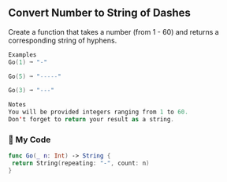 ## Convert Number to String of Dashes

Create a function that takes a number (from 1 - 60) and returns a corresponding string of hyphens.
```swift
Examples
Go(1) ➞ "-"

Go(5) ➞ "-----"

Go(3) ➞ "---"

Notes
You will be provided integers ranging from 1 to 60.
Don't forget to return your result as a string.
```
### :iphone: My Code
```swift
func Go(_ n: Int) -> String {
 return String(repeating: "-", count: n)
}
```
